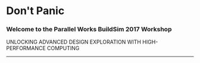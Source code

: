 
# Don't Panic

### Welcome to the Parallel Works BuildSim 2017 Workshop

UNLOCKING ADVANCED DESIGN EXPLORATION WITH HIGH-PERFORMANCE COMPUTING

* * *

